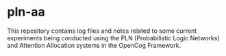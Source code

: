 pln-aa
======

This repository contains log files and notes related to some current experiments being conducted using the PLN (Probabilistic Logic Networks) and Attention Allocation systems in the OpenCog Framework.

